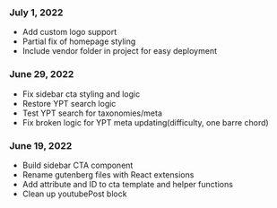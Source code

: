 ### July 1, 2022
- Add custom logo support
- Partial fix of homepage styling
- Include vendor folder in project for easy deployment

### June 29, 2022
- Fix sidebar cta styling and logic
- Restore YPT search logic
- Test YPT search for taxonomies/meta
- Fix broken logic for YPT meta updating(difficulty, one barre chord)

### June 19, 2022
- Build sidebar CTA component
- Rename gutenberg files with React extensions
- Add attribute and ID to cta template and helper functions
- Clean up youtubePost block
